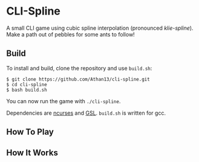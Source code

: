 # CLI-Spline

A small CLI game using cubic spline interpolation (pronounced *klie-spline*). Make a path out of pebbles for some ants to follow!

## Build
To install and build, clone the repository and use `build.sh`:
```
$ git clone https://github.com/Athan13/cli-spline.git
$ cd cli-spline
$ bash build.sh
```

You can now run the game with `./cli-spline`.

Dependencies are [ncurses](https://invisible-island.net/ncurses/announce.html) and [GSL](https://www.gnu.org/software/gsl/). `build.sh` is written for gcc.

## How To Play

## How It Works
